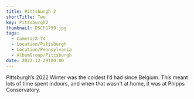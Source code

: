 ```yaml
---
title: Pittsburgh 2
shortTitle: Two
key: Pittsburgh2
thumbnail: DSCF1799.jpg
tags:
  - Camera/X-T4
  - Location/Pittsburgh
  - Location/Pennsylvania
  - AlbumGroup/Pittsburgh
date: 2022-12-29T00:00
---
```

Pittsburgh’s 2022 Winter was the coldest I’d had since Belgium. This meant lots of time spent indoors, and when that wasn't at home, it was at Phipps Conservatory. 